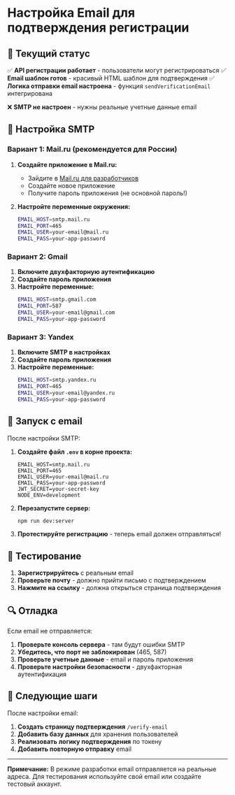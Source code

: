 # Настройка Email для подтверждения регистрации

## 📧 Текущий статус

✅ **API регистрации работает** - пользователи могут регистрироваться
✅ **Email шаблон готов** - красивый HTML шаблон для подтверждения
✅ **Логика отправки email настроена** - функция `sendVerificationEmail` интегрирована

❌ **SMTP не настроен** - нужны реальные учетные данные email

## 🔧 Настройка SMTP

### Вариант 1: Mail.ru (рекомендуется для России)

1. **Создайте приложение в Mail.ru:**
   - Зайдите в [Mail.ru для разработчиков](https://api.mail.ru/)
   - Создайте новое приложение
   - Получите пароль приложения (не основной пароль!)

2. **Настройте переменные окружения:**
   ```bash
   EMAIL_HOST=smtp.mail.ru
   EMAIL_PORT=465
   EMAIL_USER=your-email@mail.ru
   EMAIL_PASS=your-app-password
   ```

### Вариант 2: Gmail

1. **Включите двухфакторную аутентификацию**
2. **Создайте пароль приложения**
3. **Настройте переменные:**
   ```bash
   EMAIL_HOST=smtp.gmail.com
   EMAIL_PORT=587
   EMAIL_USER=your-email@gmail.com
   EMAIL_PASS=your-app-password
   ```

### Вариант 3: Yandex

1. **Включите SMTP в настройках**
2. **Создайте пароль приложения**
3. **Настройте переменные:**
   ```bash
   EMAIL_HOST=smtp.yandex.ru
   EMAIL_PORT=465
   EMAIL_USER=your-email@yandex.ru
   EMAIL_PASS=your-app-password
   ```

## 🚀 Запуск с email

После настройки SMTP:

1. **Создайте файл `.env` в корне проекта:**
   ```env
   EMAIL_HOST=smtp.mail.ru
   EMAIL_PORT=465
   EMAIL_USER=your-email@mail.ru
   EMAIL_PASS=your-app-password
   JWT_SECRET=your-secret-key
   NODE_ENV=development
   ```

2. **Перезапустите сервер:**
   ```bash
   npm run dev:server
   ```

3. **Протестируйте регистрацию** - теперь email должен отправляться!

## 📱 Тестирование

1. **Зарегистрируйтесь** с реальным email
2. **Проверьте почту** - должно прийти письмо с подтверждением
3. **Нажмите на ссылку** - должна открыться страница подтверждения

## 🔍 Отладка

Если email не отправляется:

1. **Проверьте консоль сервера** - там будут ошибки SMTP
2. **Убедитесь, что порт не заблокирован** (465, 587)
3. **Проверьте учетные данные** - email и пароль приложения
4. **Проверьте настройки безопасности** - двухфакторная аутентификация

## 📝 Следующие шаги

После настройки email:

1. **Создать страницу подтверждения** `/verify-email`
2. **Добавить базу данных** для хранения пользователей
3. **Реализовать логику подтверждения** по токену
4. **Добавить повторную отправку** email

---

**Примечание:** В режиме разработки email отправляется на реальные адреса. Для тестирования используйте свой email или создайте тестовый аккаунт.
